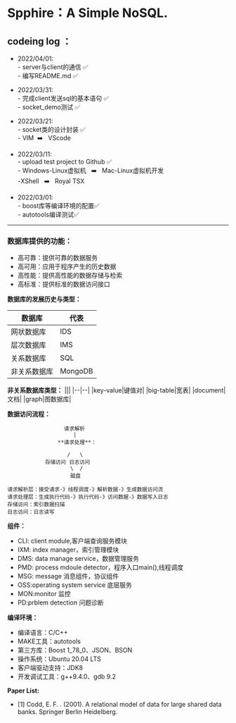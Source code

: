 # **Spphire：A Simple NoSQL.**
## **codeing log ：**
- 2022/04/01:  
      - server与client的通信            ✅   
      - 编写README.md ✅

- 2022/03/31:  
      - 完成client发送sql的基本语句       ✅  
      - socket_demo测试                ✅

- 2022/03/21:  
      - socket类的设计封装                   ✅   
      - VIM&nbsp;&nbsp;➡️ &nbsp;&nbsp;VScode
- 2022/03/11:  
      - upload test project to Github ✅  
      - Windows-Linux虚拟机&nbsp;&nbsp; ➡️ &nbsp;&nbsp;Mac-Linux虚拟机开发  
      -XShell&nbsp;&nbsp; ➡️&nbsp;&nbsp; Royal TSX
- 2022/03/01:  
      - boost库等编译环境的配置✅  
      -  autotools编译测试✅
------------------------
### **数据库提供的功能：**

- 高可靠：提供可靠的数据服务
- 高可用：应用于程序产生的历史数据
- 高性能：提供高性能的数据存储与检索
- 高标准：提供标准的数据访问接口

**数据库的发展历史与类型：**
    
|数据库|代表|
|--|--|
|网状数据库|IDS|
|层次数据库|IMS|
|关系数据库|SQL|
|非关系数据库|MongoDB|

**非关系数据库类型：**
|||
|--|--|
|key-value|键值对|
|big-table|宽表|
|document|文档|
|graph|图数据库|

**数据访问流程：**

                      请求解析
                         |
                    **请求处理**：
                       
                       /   \
                存储访问 日志访问
                        \  /
                        磁盘

    请求解析层：接受请求-》线程调度-》解析数据-》生成数据访问流
    请求处理层：生成执行代码-》执行代码-》访问数据-》数据写入日志
    存储访问：索引数据扫描
    日志访问：日志读写

**组件：**
- CLI: client module,客户端查询服务模块
- IXM: index manager，索引管理模块
- DMS: data manage service，数据管理服务
- PMD: process mdoule detector，程序入口main(),线程调度
- MSG: message 消息组件，协议组件
- OSS:operating system service 底层服务
- MON:monitor 监控
- PD:prblem detection 问题诊断

**编译环境：**

- 编译语言：C/C++
- MAKE工具：autotools 
- 第三方库：Boost 1_78_0、JSON、BSON
- 操作系统：Ubuntu 20.04 LTS 
- 客户端驱动支持：JDK8
- 开发调试工具：g++9.4.0、gdb 9.2

**Paper List:**
- [1] Codd, E. F. . (2001). A relational model of data for large shared data banks. Springer Berlin Heidelberg.